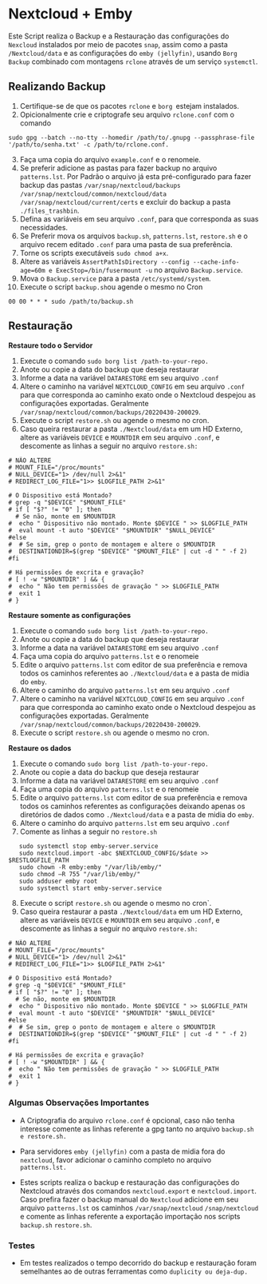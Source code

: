 # **Nextcloud + Emby**

Este Script realiza o Backup e a Restauração das configurações do `Nexcloud` instalados por meio de pacotes `snap`, assim como a pasta `/Nextcloud/data` e as configurações do `emby (jellyfin)`, usando `Borg Backup` combinado com montagens `rclone` através de um serviço `systemctl`.

## **Realizando Backup**

 1. Certifique-se de que os pacotes `rclone` e  `borg `estejam instalados. 
 2. Opicionalmente crie e criptografe seu arquivo `rclone.conf` com o comando
 ````
 sudo gpg --batch --no-tty --homedir /path/to/.gnupg --passphrase-file '/path/to/senha.txt' -c /path/to/rclone.conf.
 ````
 3. Faça uma copia do arquivo `example.conf` e o renomeie.
 4. Se preferir adicione as pastas para fazer backup no arquivo `patterns.lst`. Por Padrão o arquivo já esta pré-configurado para fazer backup das pastas `/var/snap/nextcloud/backups` `/var/snap/nextcloud/common/nextcloud/data` `/var/snap/nextcloud/current/certs` e excluir do backup a pasta `./files_trashbin`.
 5. Defina as variáveis em seu arquivo `.conf`, para que corresponda as suas necessidades.
 6. Se Preferir mova os arquivos `backup.sh`, `patterns.lst`, `restore.sh` e o arquivo recem editado `.conf` para uma pasta de sua preferência.
 7. Torne os scripts executáveis `sudo chmod a+x`.
 8. Altere as variáveis `AssertPathIsDirectory --config --cache-info-age=60m e ExecStop=/bin/fusermount -u` no arquivo `Backup.service`.
 9. Mova o `Backup.service` para a pasta `/etc/systemd/system`.
 10. Execute o script `backup.sh`ou agende o mesmo no Cron 
 ````
 00 00 * * * sudo /path/to/backup.sh
 ```` 
## **Restauração**

**Restaure todo o Servidor**

1. Execute o comando `sudo borg list /path-to-your-repo.`
2. Anote ou copie a data do backup que deseja restaurar 
3. Informe a data na variável `DATARESTORE` em seu arquivo `.conf`
4. Altere o caminho na variável `NEXTCLOUD_CONFIG` em seu arquivo `.conf` para que corresponda ao caminho exato onde o Nextcloud despejou as configurações exportadas. Geralmente `/var/snap/nextcloud/common/backups/20220430-200029`.
5. Execute o script `restore.sh` ou agende o mesmo no cron.
6. Caso queira restaurar a pasta `./Nextcloud/data` em um HD Externo, altere as variáveis `DEVICE` e `MOUNTDIR` em seu arquivo `.conf`, e descomente as linhas a seguir no arquivo `restore.sh:` 
```
# NÃO ALTERE
# MOUNT_FILE="/proc/mounts"
# NULL_DEVICE="1> /dev/null 2>&1"
# REDIRECT_LOG_FILE="1>> $LOGFILE_PATH 2>&1"

# O Dispositivo está Montado?
# grep -q "$DEVICE" "$MOUNT_FILE"
# if [ "$?" != "0" ]; then
  # Se não, monte em $MOUNTDIR
#  echo " Dispositivo não montado. Monte $DEVICE " >> $LOGFILE_PATH
#  eval mount -t auto "$DEVICE" "$MOUNTDIR" "$NULL_DEVICE"
#else
#  # Se sim, grep o ponto de montagem e altere o $MOUNTDIR
#  DESTINATIONDIR=$(grep "$DEVICE" "$MOUNT_FILE" | cut -d " " -f 2)
#fi

# Há permissões de excrita e gravação?
# [ ! -w "$MOUNTDIR" ] && {
#  echo " Não tem permissões de gravação " >> $LOGFILE_PATH
#  exit 1
# }
```
**Restaure somente as configurações**

1. Execute o comando `sudo borg list /path-to-your-repo.`
2. Anote ou copie a data do backup que deseja restaurar 
3. Informe a data na variável `DATARESTORE` em seu arquivo `.conf`
4. Faça uma copia do arquivo `patterns.lst` e o renomeie
5. Edite o arquivo `patterns.lst` com editor de sua preferência e remova todos os caminhos referentes ao `./Nextcloud/data` e a pasta de midia do `emby`.
6. Altere o caminho do arquivo `patterns.lst` em seu arquivo `.conf`
7. Altere o caminho na variável `NEXTCLOUD_CONFIG` em seu arquivo `.conf` para que corresponda ao caminho exato onde o Nextcloud despejou as configurações exportadas. Geralmente `/var/snap/nextcloud/common/backups/20220430-200029`.
8. Execute o script `restore.sh` ou agende o mesmo no cron.

**Restaure os dados**

1. Execute o comando `sudo borg list /path-to-your-repo.`
2. Anote ou copie a data do backup que deseja restaurar 
3. Informe a data na variável `DATARESTORE` em seu arquivo `.conf`
4. Faça uma copia do arquivo `patterns.lst` e o renomeie
5. Edite o arquivo `patterns.lst` com editor de sua preferência e remova todos os caminhos referentes as configurações deixando apenas os diretórios de dados como `./Nextcloud/data` e a pasta de midia do `emby`.
6. Altere o caminho do arquivo `patterns.lst` em seu arquivo `.conf`
7. Comente as linhas a seguir no `restore.sh` 
```
   sudo systemctl stop emby-server.service
   sudo nextcloud.import -abc $NEXTCLOUD_CONFIG/$date >> $RESTLOGFILE_PATH   
   sudo chown -R emby:emby "/var/lib/emby/"
   sudo chmod –R 755 "/var/lib/emby/"
   sudo adduser emby root
   sudo systemctl start emby-server.service
``` 
8. Execute o script `restore.sh` ou agende o mesmo no cron`.
9.  Caso queira restaurar a pasta `./Nextcloud/data` em um HD Externo, altere as variáveis `DEVICE` e `MOUNTDIR` em seu arquivo `.conf`, e descomente as linhas a seguir no arquivo `restore.sh:` 
```
# NÃO ALTERE
# MOUNT_FILE="/proc/mounts"
# NULL_DEVICE="1> /dev/null 2>&1"
# REDIRECT_LOG_FILE="1>> $LOGFILE_PATH 2>&1"

# O Dispositivo está Montado?
# grep -q "$DEVICE" "$MOUNT_FILE"
# if [ "$?" != "0" ]; then
  # Se não, monte em $MOUNTDIR
#  echo " Dispositivo não montado. Monte $DEVICE " >> $LOGFILE_PATH
#  eval mount -t auto "$DEVICE" "$MOUNTDIR" "$NULL_DEVICE"
#else
#  # Se sim, grep o ponto de montagem e altere o $MOUNTDIR
#  DESTINATIONDIR=$(grep "$DEVICE" "$MOUNT_FILE" | cut -d " " -f 2)
#fi

# Há permissões de excrita e gravação?
# [ ! -w "$MOUNTDIR" ] && {
#  echo " Não tem permissões de gravação " >> $LOGFILE_PATH
#  exit 1
# }
```
### Algumas Observações Importantes 

   - A Criptografia do arquivo `rclone.conf` é opcional, caso não tenha interesse comente as linhas referente a gpg tanto no arquivo `backup.sh e restore.sh.`
   
   - Para servidores `emby (jellyfin)` com a pasta de midia fora do `nextcloud`, favor adicionar o caminho completo no arquivo `patterns.lst.` 

   - Estes scripts realiza o backup e restauração das configurações do Nextcloud através dos comandos `nextcloud.export` e `nextcloud.import`. Caso prefira fazer o backup manual do `Nextcloud` adicione em seu arquivo `patterns.lst` os caminhos `/var/snap/nextcloud` `/snap/nextcloud` e comente as linhas referente a exportação importação nos scripts `backup.sh` `restore.sh`.

### Testes

 - Em testes realizados o tempo decorrido do backup e restauração foram semelhantes ao de outras ferramentas como `duplicity ou deja-dup.`
